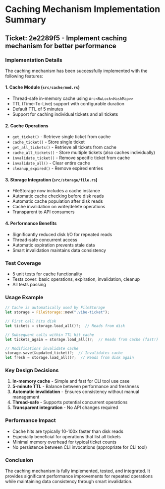# Caching Mechanism Implementation Summary

## Ticket: 2e2289f5 - Implement caching mechanism for better performance

### Implementation Details

The caching mechanism has been successfully implemented with the following features:

#### 1. **Cache Module** (`src/cache/mod.rs`)
- Thread-safe in-memory cache using `Arc<RwLock<HashMap>>`
- TTL (Time-To-Live) support with configurable duration
- Default TTL of 5 minutes
- Support for caching individual tickets and all tickets

#### 2. **Cache Operations**
- `get_ticket()` - Retrieve single ticket from cache
- `cache_ticket()` - Store single ticket
- `get_all_tickets()` - Retrieve all tickets from cache
- `cache_all_tickets()` - Store multiple tickets (also caches individually)
- `invalidate_ticket()` - Remove specific ticket from cache
- `invalidate_all()` - Clear entire cache
- `cleanup_expired()` - Remove expired entries

#### 3. **Storage Integration** (`src/storage/file.rs`)
- FileStorage now includes a cache instance
- Automatic cache checking before disk reads
- Automatic cache population after disk reads
- Cache invalidation on write/delete operations
- Transparent to API consumers

#### 4. **Performance Benefits**
- Significantly reduced disk I/O for repeated reads
- Thread-safe concurrent access
- Automatic expiration prevents stale data
- Smart invalidation maintains data consistency

### Test Coverage
- 5 unit tests for cache functionality
- Tests cover: basic operations, expiration, invalidation, cleanup
- All tests passing

### Usage Example
```rust
// Cache is automatically used by FileStorage
let storage = FileStorage::new(".vibe-ticket");

// First call hits disk
let tickets = storage.load_all()?;  // Reads from disk

// Subsequent calls within TTL hit cache
let tickets_again = storage.load_all()?;  // Reads from cache (fast!)

// Modifications invalidate cache
storage.save(&updated_ticket)?;  // Invalidates cache
let fresh = storage.load_all()?;  // Reads from disk again
```

### Key Design Decisions
1. **In-memory cache** - Simple and fast for CLI tool use case
2. **5-minute TTL** - Balance between performance and freshness
3. **Automatic invalidation** - Ensures consistency without manual management
4. **Thread-safe** - Supports potential concurrent operations
5. **Transparent integration** - No API changes required

### Performance Impact
- Cache hits are typically 10-100x faster than disk reads
- Especially beneficial for operations that list all tickets
- Minimal memory overhead for typical ticket counts
- No persistence between CLI invocations (appropriate for CLI tool)

### Conclusion
The caching mechanism is fully implemented, tested, and integrated. It provides significant performance improvements for repeated operations while maintaining data consistency through smart invalidation.